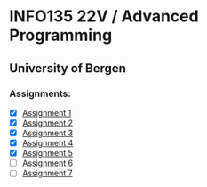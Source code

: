 # INFO135 22V / Advanced Programming
## University of Bergen

### Assignments:  

- [x] [Assignment 1](https://github.com/EwyBoy/INFO135/blob/master/1/assignment_1.py)  
- [x] [Assignment 2](https://github.com/EwyBoy/INFO135/blob/master/2/assignment_2.py)  
- [x] [Assignment 3](https://github.com/EwyBoy/INFO135/blob/master/3/assignment_3.py)  
- [x] [Assignment 4](https://github.com/EwyBoy/INFO135/blob/master/4/assignment_4.py)  
- [x] [Assignment 5](https://github.com/EwyBoy/INFO135/blob/master/5/assignment_5.py)  
- [ ] [Assignment 6](https://github.com/EwyBoy/INFO135/blob/master/6/assignment_6.py)  
- [ ] [Assignment 7](https://github.com/EwyBoy/INFO135/blob/master/7/assignment_7.py)  
